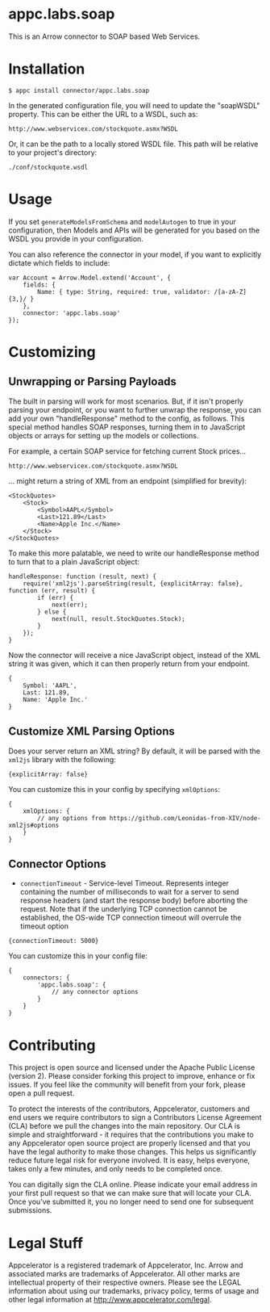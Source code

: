 # appc.labs.soap

This is an Arrow connector to SOAP based Web Services.

# Installation

~~~
$ appc install connector/appc.labs.soap
~~~

In the generated configuration file, you will need to update the "soapWSDL" property. This can be either the URL to a
WSDL, such as:

~~~
http://www.webservicex.com/stockquote.asmx?WSDL
~~~

Or, it can be the path to a locally stored WSDL file. This path will be relative to your project's directory:

~~~
./conf/stockquote.wsdl
~~~

# Usage

If you set `generateModelsFromSchema` and `modelAutogen` to true in your configuration, then Models and APIs will be
generated for you based on the WSDL you provide in your configuration.

You can also reference the connector in your model, if you want to explicitly dictate which fields to include:

~~~
var Account = Arrow.Model.extend('Account', {
    fields: {
        Name: { type: String, required: true, validator: /[a-zA-Z]{3,}/ }
    },
    connector: 'appc.labs.soap'
});
~~~

# Customizing

## Unwrapping or Parsing Payloads

The built in parsing will work for most scenarios. But, if it isn't properly parsing your endpoint, or you want to
further unwrap the response, you can add your own "handleResponse" method to the config, as follows. This special method
handles SOAP responses, turning them in to JavaScript objects or arrays for setting up the models or collections.

For example, a certain SOAP service for fetching current Stock prices...

~~~
http://www.webservicex.com/stockquote.asmx?WSDL
~~~

... might return a string of XML from an endpoint (simplified for brevity):

~~~
<StockQuotes>
	<Stock>
		<Symbol>AAPL</Symbol>
		<Last>121.89</Last>
		<Name>Apple Inc.</Name>
	</Stock>
</StockQuotes>
~~~

To make this more palatable, we need to write our handleResponse method to turn that to a plain JavaScript object:

~~~
handleResponse: function (result, next) {
	require('xml2js').parseString(result, {explicitArray: false}, function (err, result) {
		if (err) {
			next(err);
		} else {
			next(null, result.StockQuotes.Stock);
		}
	});
}
~~~

Now the connector will receive a nice JavaScript object, instead of the XML string it was given, which it can then
properly return from your endpoint.

~~~
{
	Symbol: 'AAPL',
	Last: 121.89,
	Name: 'Apple Inc.'
}
~~~

## Customize XML Parsing Options

Does your server return an XML string? By default, it will be parsed with the `xml2js` library with the following:

~~~
{explicitArray: false}
~~~

You can customize this in your config by specifying `xmlOptions`:

~~~
{
	xmlOptions: {
		// any options from https://github.com/Leonidas-from-XIV/node-xml2js#options
	}
}
~~~

## Connector Options

- `connectionTimeout` - Service-level Timeout. Represents integer containing the number of milliseconds to wait for a server to send response headers (and start the response body) before aborting the request. Note that if the underlying TCP connection cannot be established, the OS-wide TCP connection timeout will overrule the timeout option

~~~
{connectionTimeout: 5000}
~~~

You can customize this in your config file:

~~~
{
	connectors: {
		'appc.labs.soap': {
			// any connector options
		}
	}
}
~~~

# Contributing

This project is open source and licensed under the Apache Public License (version 2). Please consider forking this project to improve, enhance or fix issues. If you feel like the community will benefit from your fork, please open a pull request.

To protect the interests of the contributors, Appcelerator, customers and end users we require contributors to sign a Contributors License Agreement (CLA) before we pull the changes into the main repository. Our CLA is simple and straightforward - it requires that the contributions you make to any Appcelerator open source project are properly licensed and that you have the legal authority to make those changes. This helps us significantly reduce future legal risk for everyone involved. It is easy, helps everyone, takes only a few minutes, and only needs to be completed once.

You can digitally sign the CLA online. Please indicate your email address in your first pull request so that we can make sure that will locate your CLA. Once you’ve submitted it, you no longer need to send one for subsequent submissions.

# Legal Stuff

Appcelerator is a registered trademark of Appcelerator, Inc. Arrow and associated marks are trademarks of Appcelerator. All other marks are intellectual property of their respective owners. Please see the LEGAL information about using our trademarks, privacy policy, terms of usage and other legal information at http://www.appcelerator.com/legal.

